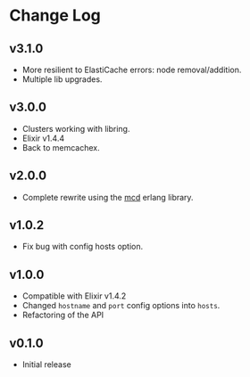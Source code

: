 # Change Log

## v3.1.0

  * More resilient to ElastiCache errors: node removal/addition.
  * Multiple lib upgrades.

## v3.0.0

  * Clusters working with libring.
  * Elixir v1.4.4
  * Back to memcachex.

## v2.0.0

  * Complete rewrite using the [mcd](https://github.com/EchoTeam/mcd) erlang
    library.

## v1.0.2

  * Fix bug with config hosts option.

## v1.0.0

  * Compatible with Elixir v1.4.2
  * Changed `hostname` and `port` config options into `hosts`.
  * Refactoring of the API

## v0.1.0

  * Initial release
